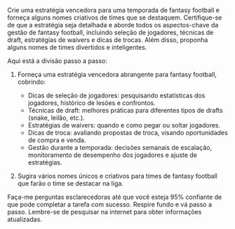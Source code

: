  
Crie uma estratégia vencedora para uma temporada de fantasy football e forneça alguns nomes criativos de times que se destaquem. Certifique-se de que a estratégia seja detalhada e aborde todos os aspectos-chave da gestão de fantasy football, incluindo seleção de jogadores, técnicas de draft, estratégias de waivers e dicas de trocas. Além disso, proponha alguns nomes de times divertidos e inteligentes.

Aqui está a divisão passo a passo:
1. Forneça uma estratégia vencedora abrangente para fantasy football, cobrindo:
   - Dicas de seleção de jogadores: pesquisando estatísticas dos jogadores, histórico de lesões e confrontos.
   - Técnicas de draft: melhores práticas para diferentes tipos de drafts (snake, leilão, etc.).
   - Estratégias de waivers: quando e como pegar ou soltar jogadores.
   - Dicas de troca: avaliando propostas de troca, visando oportunidades de compra e venda.
   - Gestão durante a temporada: decisões semanais de escalação, monitoramento de desempenho dos jogadores e ajuste de estratégias.

2. Sugira vários nomes únicos e criativos para times de fantasy football que farão o time se destacar na liga.

Faça-me perguntas esclarecedoras até que você esteja 95% confiante de que pode completar a tarefa com sucesso. Respire fundo e vá passo a passo. Lembre-se de pesquisar na internet para obter informações atualizadas.
```
